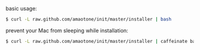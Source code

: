 basic usage:

```bash
$ curl -L raw.github.com/amaotone/init/master/installer | bash
```

prevent your Mac from sleeping while installation:

```bash
$ curl -L raw.github.com/amaotone/init/master/installer | caffeinate bash
```
